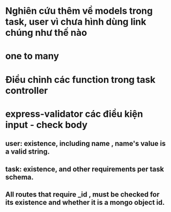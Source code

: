# Nghiên cứu thêm về models trong task, user vì chưa hình dùng link chúng như thế nào

# one to many 

# Điều chỉnh các function trong task controller

# express-validator các điều kiện input - check body
  ## user: existence, including name , name's value is a valid string.
  ## task: existence, and other requirements per task schema.
  ## All routes that require _id , must be checked for its existence and whether it is a mongo object id.

